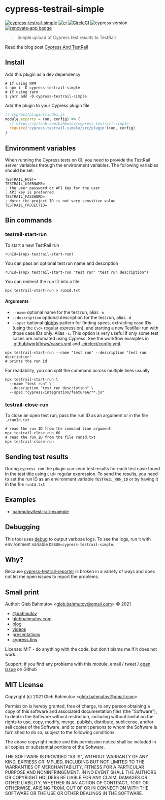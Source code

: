 # cypress-testrail-simple
[![cypress-testrail-simple](https://img.shields.io/endpoint?url=https://dashboard.cypress.io/badge/simple/41cgid/main&style=flat&logo=cypress)](https://dashboard.cypress.io/projects/41cgid/runs) [![ci](https://github.com/bahmutov/cypress-testrail-simple/actions/workflows/ci.yml/badge.svg?branch=main)](https://github.com/bahmutov/cypress-testrail-simple/actions/workflows/ci.yml) [![CircleCI](https://circleci.com/gh/bahmutov/cypress-testrail-simple/tree/main.svg?style=svg)](https://circleci.com/gh/bahmutov/cypress-testrail-simple/tree/main) ![cypress version](https://img.shields.io/badge/cypress-9.0.0-brightgreen) [![renovate-app badge][renovate-badge]][renovate-app]
> Simple upload of Cypress test results to TestRail

Read the blog post [Cypress And TestRail](https://glebbahmutov.com/blog/cypress-and-testrail/)

## Install

Add this plugin as a dev dependency

```
# If using NPM
$ npm i -D cypress-testrail-simple
# If using Yarn
$ yarn add -D cypress-testrail-simple
```

Add the plugin to your Cypress plugin file

```js
// cypress/plugins/index.js
module.exports = (on, config) => {
  // https://github.com/bahmutov/cypress-testrail-simple
  require('cypress-testrail-simple/src/plugin')(on, config)
}
```

## Environment variables

When running the Cypress tests on CI, you need to provide the TestRail server variables through the environment variables. The following variables should be set:

```
TESTRAIL_HOST=
TESTRAIL_USERNAME=
; the user password or API key for the user
; API key is preferred
TESTRAIL_PASSWORD=
; Note: the project ID is not very sensitive value
TESTRAIL_PROJECTID=
```

## Bin commands

### testrail-start-run

To start a new TestRail run

```
runId=$(npx testrail-start-run)
```

You can pass an optional test run name and description

```
runId=$(npx testrail-start-run "test run" "test run description")
```

You can redirect the run ID into a file

```
npx testrail-start-run > runId.txt
```

#### Arguments

- `--name` optional name for the test run, alias `-n`
- `--description` optional description for the test run, alias `-d`
- `--spec` optional [globby](https://github.com/sindresorhus/globby#readme) pattern for finding specs, extracting case IDs (using the `C\d+` regular expression), and starting a new TestRail run with those case IDs only. Alias `-s`. This option is very useful if only some test cases are automated using Cypress. See the workflow examples in [.github/workflows/cases.yml](./.github/workflows/cases.yml) and [.circleci/config.yml](./.circleci/config.yml).

```
npx testrail-start-run --name "test run" --description "test run description"
# prints the run id
```

For readability, you can split the command across multiple lines usually

```
npx testrail-start-run \
  --name "test run" \
  --description "test run description" \
  --spec "cypress/integration/featureA/**.js"
```

### testrail-close-run

To close an open test run, pass the run ID as an argument or in the file `./runId.txt`

```
# read the run ID from the command line argument
npx testrail-close-run 60
# read the run ID from the file runId.txt
npx testrail-close-run
```

## Sending test results

During `cypress run` the plugin can send test results for each test case found in the test title using `C\d+` regular expression. To send the results, you need to set the run ID as an environment variable `TESTRAIL_RUN_ID` or by having it in the file `runId.txt`

## Examples

- [bahmutov/test-rail-example](https://github.com/bahmutov/test-rail-example)

## Debugging

This tool uses [debug](https://github.com/visionmedia/debug#readme) to output verbose logs. To see the logs, run it with environment variable `DEBUG=cypress-testrail-simple`.

## Why?

Because [cypress-testrail-reporter](https://github.com/Vivify-Ideas/cypress-testrail-reporter) is broken in a variety of ways and does not let me open issues to report the problems.

## Small print

Author: Gleb Bahmutov &lt;gleb.bahmutov@gmail.com&gt; &copy; 2021

- [@bahmutov](https://twitter.com/bahmutov)
- [glebbahmutov.com](https://glebbahmutov.com)
- [blog](https://glebbahmutov.com/blog)
- [videos](https://www.youtube.com/glebbahmutov)
- [presentations](https://slides.com/bahmutov)
- [cypress.tips](https://cypress.tips)

License: MIT - do anything with the code, but don't blame me if it does not work.

Support: if you find any problems with this module, email / tweet /
[open issue](https://github.com/bahmutov/cypress-testrail-simple/issues) on Github

## MIT License

Copyright (c) 2021 Gleb Bahmutov &lt;gleb.bahmutov@gmail.com&gt;

Permission is hereby granted, free of charge, to any person
obtaining a copy of this software and associated documentation
files (the "Software"), to deal in the Software without
restriction, including without limitation the rights to use,
copy, modify, merge, publish, distribute, sublicense, and/or sell
copies of the Software, and to permit persons to whom the
Software is furnished to do so, subject to the following
conditions:

The above copyright notice and this permission notice shall be
included in all copies or substantial portions of the Software.

THE SOFTWARE IS PROVIDED "AS IS", WITHOUT WARRANTY OF ANY KIND,
EXPRESS OR IMPLIED, INCLUDING BUT NOT LIMITED TO THE WARRANTIES
OF MERCHANTABILITY, FITNESS FOR A PARTICULAR PURPOSE AND
NONINFRINGEMENT. IN NO EVENT SHALL THE AUTHORS OR COPYRIGHT
HOLDERS BE LIABLE FOR ANY CLAIM, DAMAGES OR OTHER LIABILITY,
WHETHER IN AN ACTION OF CONTRACT, TORT OR OTHERWISE, ARISING
FROM, OUT OF OR IN CONNECTION WITH THE SOFTWARE OR THE USE OR
OTHER DEALINGS IN THE SOFTWARE.

[renovate-badge]: https://img.shields.io/badge/renovate-app-blue.svg
[renovate-app]: https://renovateapp.com/
